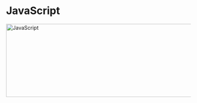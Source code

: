# JavaScript
<div>
  <img src="https://itproger.com/img/news/1540394188.jpg" title="JavaScript" alt="JavaScript" width="600" height="200"/>&nbsp;
</div>



